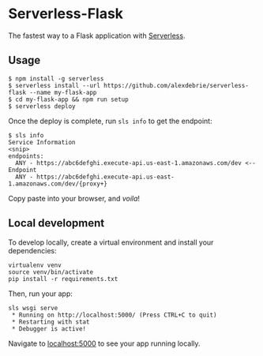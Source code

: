 # Serverless-Flask

The fastest way to a Flask application with [Serverless](https://github.com/serverless/serverless).

## Usage

```
$ npm install -g serverless
$ serverless install --url https://github.com/alexdebrie/serverless-flask --name my-flask-app
$ cd my-flask-app && npm run setup
$ serverless deploy
```

Once the deploy is complete, run `sls info` to get the endpoint:

```
$ sls info
Service Information
<snip>
endpoints:
  ANY - https://abc6defghi.execute-api.us-east-1.amazonaws.com/dev <-- Endpoint
  ANY - https://abc6defghi.execute-api.us-east-1.amazonaws.com/dev/{proxy+}
```

Copy paste into your browser, and _voila_!

## Local development

To develop locally, create a virtual environment and install your dependencies:

```
virtualenv venv
source venv/bin/activate
pip install -r requirements.txt
```

Then, run your app:

```
sls wsgi serve
 * Running on http://localhost:5000/ (Press CTRL+C to quit)
 * Restarting with stat
 * Debugger is active!
```

Navigate to [localhost:5000](http://localhost:5000) to see your app running locally.
